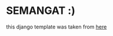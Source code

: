 # SEMANGAT :)

this django template was taken from [here](https://github.com/pbp-fasilkom-ui/django-pbp-template)
